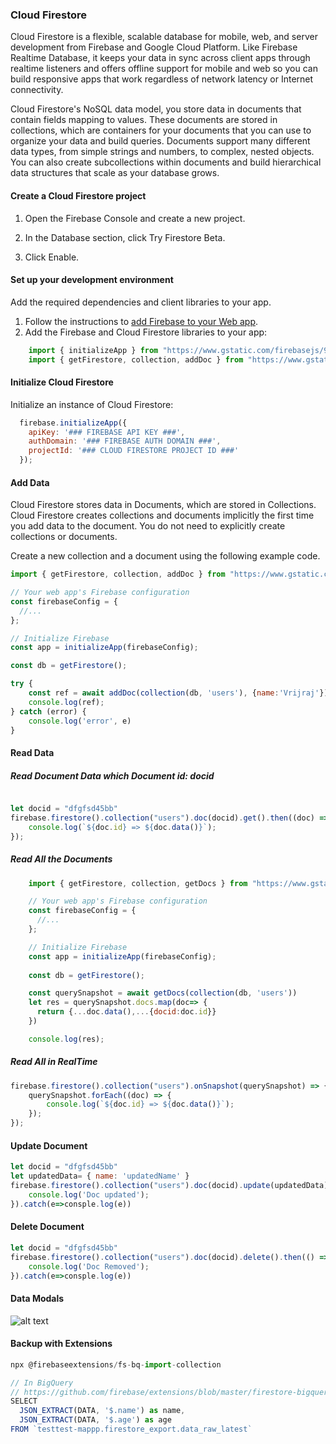 ### Cloud Firestore

Cloud Firestore is a flexible, scalable database for mobile, web, and server development from Firebase and Google Cloud Platform. Like Firebase Realtime Database, it keeps your data in sync across client apps through realtime listeners and offers offline support for mobile and web so you can build responsive apps that work regardless of network latency or Internet connectivity. 


Cloud Firestore's NoSQL data model, you store data in documents that contain fields mapping to values. These documents are stored in collections, which are containers for your documents that you can use to organize your data and build queries. Documents support many different data types, from simple strings and numbers, to complex, nested objects. You can also create subcollections within documents and build hierarchical data structures that scale as your database grows. 


#### Create a Cloud Firestore project
1. Open the Firebase Console and create a new project.

2. In the Database section, click Try Firestore Beta.

3. Click Enable.

#### Set up your development environment
Add the required dependencies and client libraries to your app.
1. Follow the instructions to [add Firebase to your Web app](https://firebase.google.com/docs/web/setup).
2. Add the Firebase and Cloud Firestore libraries to your app:

  ```js
      import { initializeApp } from "https://www.gstatic.com/firebasejs/9.1.0/firebase-app.js";
      import { getFirestore, collection, addDoc } from "https://www.gstatic.com/firebasejs/9.1.0/firebase-firestore.js";
  ```

#### Initialize Cloud Firestore

Initialize an instance of Cloud Firestore:
```js
  firebase.initializeApp({
    apiKey: '### FIREBASE API KEY ###',
    authDomain: '### FIREBASE AUTH DOMAIN ###',
    projectId: '### CLOUD FIRESTORE PROJECT ID ###'
  });
  ```
  
#### Add Data

Cloud Firestore stores data in Documents, which are stored in Collections. Cloud Firestore creates collections and documents implicitly the first time you add data to the document. You do not need to explicitly create collections or documents.

Create a new collection and a document using the following example code.
```js
import { getFirestore, collection, addDoc } from "https://www.gstatic.com/firebasejs/9.1.0/firebase-firestore.js";

// Your web app's Firebase configuration
const firebaseConfig = {
  //...
};

// Initialize Firebase
const app = initializeApp(firebaseConfig);

const db = getFirestore();

try {
    const ref = await addDoc(collection(db, 'users'), {name:'Vrijraj'})
    console.log(ref);
} catch (error) {
    console.log('error', e)
}

```


#### Read Data

##### Read Document Data which Document id: docid
```js

let docid = "dfgfsd45bb"
firebase.firestore().collection("users").doc(docid).get().then((doc) => {
    console.log(`${doc.id} => ${doc.data()}`);
});

```

##### Read All the Documents
```js
    import { getFirestore, collection, getDocs } from "https://www.gstatic.com/firebasejs/9.1.0/firebase-firestore.js";

    // Your web app's Firebase configuration
    const firebaseConfig = {
      //...
    };

    // Initialize Firebase
    const app = initializeApp(firebaseConfig);
    
    const db = getFirestore();

    const querySnapshot = await getDocs(collection(db, 'users'))
    let res = querySnapshot.docs.map(doc=> {
      return {...doc.data(),...{docid:doc.id}}
    })

    console.log(res);

```

##### Read All in RealTime
```js
firebase.firestore().collection("users").onSnapshot(querySnapshot) => {
    querySnapshot.forEach((doc) => {
        console.log(`${doc.id} => ${doc.data()}`);
    });
});

```

#### Update Document
```js
let docid = "dfgfsd45bb"
let updatedData= { name: 'updatedName' }
firebase.firestore().collection("users").doc(docid).update(updatedData).then(() => {
    console.log('Doc updated');
}).catch(e=>consple.log(e))

```

#### Delete Document
```js
let docid = "dfgfsd45bb"
firebase.firestore().collection("users").doc(docid).delete().then(() => {
    console.log('Doc Removed');
}).catch(e=>consple.log(e))

```


#### Data Modals

![alt text](https://firebase.google.com/docs/firestore/images/structure-data.png "Logo Title Text 1")


#### Backup with Extensions
```js
npx @firebaseextensions/fs-bq-import-collection

// In BigQuery
// https://github.com/firebase/extensions/blob/master/firestore-bigquery-export/guides/IMPORT_EXISTING_DOCUMENTS.md
SELECT
  JSON_EXTRACT(DATA, '$.name') as name,
  JSON_EXTRACT(DATA, '$.age') as age
FROM `testtest-mappp.firestore_export.data_raw_latest`

```
